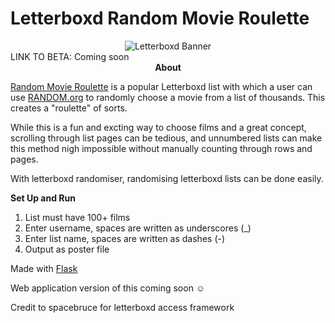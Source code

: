 # Letterboxd Random Movie Roulette
<center><img src="https://a.ltrbxd.com/logos/letterboxd-logo-h-neg-rgb-1000px.png" alt="Letterboxd Banner"></center>
LINK TO BETA: Coming soon
<center><b>About</b> </center>
<p><a href="https://letterboxd.com/tobiasandersen2/list/random-movie-roulette/">Random Movie Roulette</a> is a popular Letterboxd list with which a user can use <a href="random.org">RANDOM.org</a> to randomly choose a movie from a list of thousands. This creates a "roulette" of sorts.</p>

While this is a fun and excting way to choose films and a great concept, scrolling through list pages can be tedious, and unnumbered lists can make this method nigh impossible without manually counting through rows and pages. 

With letterboxd randomiser, randomising letterboxd lists can be done easily. 

<b>Set Up and Run</b>
1. List must have 100+ films
2. Enter username, spaces are written as underscores (_)
3. Enter list name, spaces are written as dashes (-)
4. Output as poster file

Made with <a href="https://github.com/pallets/flask">Flask</a>

Web application version of this coming soon ☺︎

<p>Credit to spacebruce for letterboxd access framework</p>

